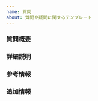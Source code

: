 ```yaml
---
name: 質問
about: 質問や疑問に関するテンプレート
---
```


### 質問概要
<!-- 質問や疑問について簡潔に説明してください -->

### 詳細説明
<!-- 質問や疑問の詳細を記載してください。必要であれば、コード例やエラーメッセージを含めてください -->

### 参考情報
<!-- もし参考になるリンクや情報があれば記載してください -->

### 追加情報
<!-- その他、この質問に関連する情報があれば記載してください -->


